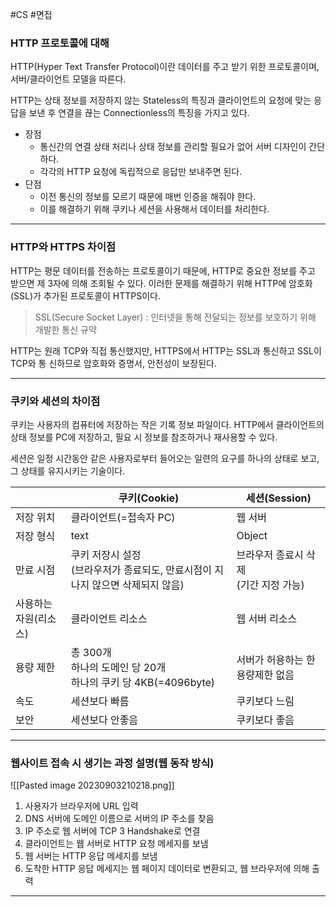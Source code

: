 #CS #면접
### HTTP 프로토콜에 대해

HTTP(Hyper Text Transfer Protocol)이란 데이터를 주고 받기 위한 프로토콜이며, 서버/클라이언트 모델을 따른다.

HTTP는 상태 정보를 저장하지 않는 Stateless의 특징과 클라이언트의 요청에 맞는 응답을 보낸 후 연결을 끊는 Connectionless의 특징을 가지고 있다.

- 장점
	- 통신간의 연결 상태 처리나 상태 정보를 관리할 필요가 없어 서버 디자인이 간단하다.
	- 각각의 HTTP 요청에 독립적으로 응답만 보내주면 된다.
- 단점
	- 이전 통신의 정보를 모르기 때문에 매번 인증을 해줘야 한다.
	- 이를 해결하기 위해 쿠키나 세션을 사용해서 데이터를 처리한다.


---
### HTTP와 HTTPS 차이점

HTTP는 평문 데이터를 전송하는 프로토콜이기 때문에, HTTP로 중요한 정보를 주고 받으면 제 3자에 의해 조회될 수 있다.
이러한 문제를 해결하기 위해 HTTP에 암호화(SSL)가 추가된 프로토콜이 HTTPS이다.

> SSL(Secure Socket Layer) : 인터넷을 통해 전달되는 정보를 보호하기 위해 개발한 통신 규약

HTTP는 원래 TCP와 직접 통신했지만, HTTPS에서 HTTP는 SSL과 통신하고 SSL이 TCP와 통
신하므로 암호화와 증명서, 안전성이 보장된다.


---
### 쿠키와 세션의 차이점

쿠키는 사용자의 컴퓨터에 저장하는 작은 기록 정보 파일이다. HTTP에서 클라이언트의 상태 정보를 PC에 저장하고, 필요 시 정보를 참조하거나 재사용할 수 있다.

세션은 일정 시간동안 같은 사용자로부터 들어오는 일련의 요구를 하나의 상태로 보고, 그 상태를 유지시키는 기술이다.

|                       | **쿠키(Cookie)**                                                                    | **세션(Session)**                          |
| --------------------- | ----------------------------------------------------------------------------------- | ------------------------------------------ |
| 저장 위치             | 클라이언트(=접속자 PC)                                                              | 웹 서버                                    |
| 저장 형식             | text                                                                                | Object                                     |
| 만료 시점             | 쿠키 저장시 설정  <br>(브라우저가 종료되도, 만료시점이 지나지 않으면 삭제되지 않음) | 브라우저 종료시 삭제  <br>(기간 지정 가능) |
| 사용하는 자원(리소스) | 클라이언트 리소스                                                                   | 웹 서버 리소스                             |
| 용량 제한             | 총 300개  <br>하나의 도메인 당 20개  <br>하나의 쿠키 당 4KB(=4096byte)              | 서버가 허용하는 한 용량제한 없음           |
| 속도                  | 세션보다 빠름                                                                       | 쿠키보다 느림                              |
| 보안                  | 세션보다 안좋음                                                                     | 쿠키보다 좋음                              |


---
### 웹사이트 접속 시 생기는 과정 설명(웹 동작 방식)

![[Pasted image 20230903210218.png]]

1. 사용자가 브라우저에 URL 입력
2. DNS 서버에 도메인 이름으로 서버의 IP 주소를 찾음
3. IP 주소로 웹 서버에 TCP 3 Handshake로 연결
4. 클라이언트는 웹 서버로 HTTP 요청 메세지를 보냄
5. 웹 서버는 HTTP 응답 메세지를 보냄
6. 도착한 HTTP 응답 메세지는 웹 페이지 데이터로 변환되고, 웹 브라우저에 의해 출력


---
